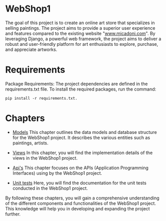# WebShop1

The goal of this project is to create an online art store that specializes in selling paintings. The project aims to provide a superior user experience and features compared to the existing website "www.micadoni.com". By leveraging Django, a powerful web framework, the project aims to deliver a robust and user-friendly platform for art enthusiasts to explore, purchase, and appreciate artworks.

# Requirements

Package Requirements: The project dependencies are defined in the requirements.txt file. To install the required packages, run the command: 
```shell
pip install -r requirements.txt.
```

# Chapters

* [Models](models.md) This chapter outlines the data models and database structure for the WebShop1 project. It describes the various entities such as paintings, artists.

* [Views](views.md) In this chapter, you will find the implementation details of the views in the WebShop1 project. 

* [Api's](api.md) This chapter focuses on the APIs (Application Programming Interfaces) using by the WebShop1 project.

* [Unit tests](tests/tests.md) Here, you will find the documentation for the unit tests conducted in the WebShop1 project. 

By following these chapters, you will gain a comprehensive understanding of the different components and functionalities of the WebShop1 project. This knowledge will help you in developing and expanding the project further.